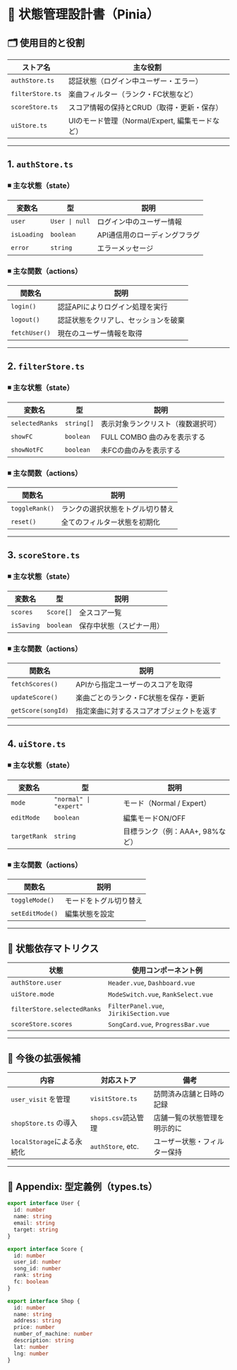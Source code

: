 # 📘 状態管理設計書（Pinia）

## 🗂 使用目的と役割

| ストア名         | 主な役割                                           |
|------------------|----------------------------------------------------|
| `authStore.ts`   | 認証状態（ログイン中ユーザー・エラー）             |
| `filterStore.ts` | 楽曲フィルター（ランク・FC状態など）               |
| `scoreStore.ts`  | スコア情報の保持とCRUD（取得・更新・保存）         |
| `uiStore.ts`     | UIのモード管理（Normal/Expert, 編集モードなど）     |

---

## 1. `authStore.ts`

### ◾ 主な状態（state）

| 変数名     | 型           | 説明                                 |
|------------|--------------|--------------------------------------|
| `user`     | `User \| null` | ログイン中のユーザー情報             |
| `isLoading`| `boolean`     | API通信用のローディングフラグ        |
| `error`    | `string`      | エラーメッセージ                     |

### ◾ 主な関数（actions）

| 関数名      | 説明                                      |
|-------------|-------------------------------------------|
| `login()`   | 認証APIによりログイン処理を実行          |
| `logout()`  | 認証状態をクリアし、セッションを破棄     |
| `fetchUser()` | 現在のユーザー情報を取得                |

---

## 2. `filterStore.ts`

### ◾ 主な状態（state）

| 変数名           | 型         | 説明                                     |
|------------------|------------|------------------------------------------|
| `selectedRanks`  | `string[]` | 表示対象ランクリスト（複数選択可）       |
| `showFC`         | `boolean`  | FULL COMBO 曲のみを表示する              |
| `showNotFC`      | `boolean`  | 未FCの曲のみを表示する                   |

### ◾ 主な関数（actions）

| 関数名         | 説明                                |
|----------------|-------------------------------------|
| `toggleRank()` | ランクの選択状態をトグル切り替え    |
| `reset()`      | 全てのフィルター状態を初期化        |

---

## 3. `scoreStore.ts`

### ◾ 主な状態（state）

| 変数名     | 型               | 説明                                |
|------------|------------------|-------------------------------------|
| `scores`   | `Score[]`        | 全スコア一覧                        |
| `isSaving` | `boolean`        | 保存中状態（スピナー用）           |

### ◾ 主な関数（actions）

| 関数名             | 説明                                      |
|--------------------|-------------------------------------------|
| `fetchScores()`    | APIから指定ユーザーのスコアを取得         |
| `updateScore()`    | 楽曲ごとのランク・FC状態を保存・更新      |
| `getScore(songId)` | 指定楽曲に対するスコアオブジェクトを返す |

---

## 4. `uiStore.ts`

### ◾ 主な状態（state）

| 変数名        | 型                        | 説明                                 |
|---------------|---------------------------|--------------------------------------|
| `mode`        | `"normal" \| "expert"`    | モード（Normal / Expert）           |
| `editMode`    | `boolean`                 | 編集モードON/OFF                     |
| `targetRank`  | `string`                  | 目標ランク（例：AAA+, 98%など）      |

### ◾ 主な関数（actions）

| 関数名         | 説明                                 |
|----------------|--------------------------------------|
| `toggleMode()` | モードをトグル切り替え               |
| `setEditMode()`| 編集状態を設定                       |

---

## 🧭 状態依存マトリクス

| 状態                     | 使用コンポーネント例               |
|--------------------------|------------------------------------|
| `authStore.user`         | `Header.vue`, `Dashboard.vue`       |
| `uiStore.mode`           | `ModeSwitch.vue`, `RankSelect.vue`  |
| `filterStore.selectedRanks` | `FilterPanel.vue`, `JirikiSection.vue` |
| `scoreStore.scores`      | `SongCard.vue`, `ProgressBar.vue`   |

---

## 🔁 今後の拡張候補

| 内容                           | 対応ストア        | 備考                          |
|--------------------------------|-------------------|-------------------------------|
| `user_visit` を管理           | `visitStore.ts`   | 訪問済み店舗と日時の記録       |
| `shopStore.ts` の導入         | `shops.csv`読込管理 | 店舗一覧の状態管理を明示的に |
| `localStorage`による永続化   | `authStore`, etc. | ユーザー状態・フィルター保持 |

---

## 📄 Appendix: 型定義例（types.ts）

```ts
export interface User {
  id: number
  name: string
  email: string
  target: string
}

export interface Score {
  id: number
  user_id: number
  song_id: number
  rank: string
  fc: boolean
}

export interface Shop {
  id: number
  name: string
  address: string
  price: number
  number_of_machine: number
  description: string
  lat: number
  lng: number
}
